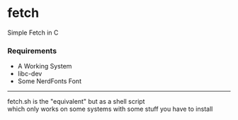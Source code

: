 # fetch
Simple Fetch in C


### Requirements
- A Working System
- libc-dev
- Some NerdFonts Font


---
fetch.sh is the "equivalent" but as a shell script<br>
which only works on some systems with some stuff you have to install



